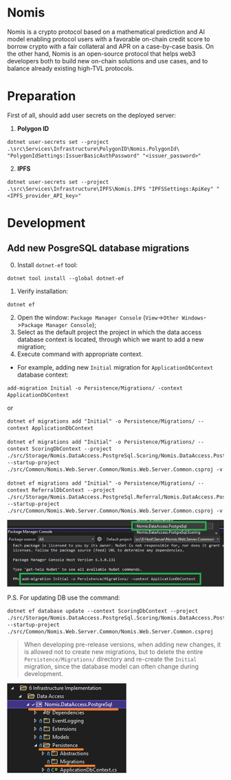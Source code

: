 # Nomis

Nomis is a crypto protocol based on a mathematical prediction and AI model enabling protocol users with a favorable on-chain credit score to borrow crypto with a fair collateral and APR on a case-by-case basis. On the other hand, Nomis is an open-source protocol that helps web3 developers both to build new on-chain solutions and use cases, and to balance already existing high-TVL protocols.

# Preparation

First of all, should add user secrets on the deployed server:

1. **Polygon ID**

```
dotnet user-secrets set --project .\src\Services\Infrastructure\PolygonID\Nomis.PolygonId\ "PolygonIdSettings:IssuerBasicAuthPassword" "<issuer_password>"
```

2. **IPFS**

```
dotnet user-secrets set --project .\src\Services\Infrastructure\IPFS\Nomis.IPFS "IPFSSettings:ApiKey" "<IPFS_provider_API_key>"
```

# Development

## Add new PosgreSQL database migrations

0. Install `dotnet-ef` tool:
```
dotnet tool install --global dotnet-ef
```
1. Verify installation:
```
dotnet ef
```
2. Open the window: `Package Manager Console` (`View`->`Other Windows`->`Package Manager Console`);
3. Select as the default project the project in which the data access database context is located, through which we want to add a new migration;
4. Execute command with appropriate context.
- For example, adding new `Initial` migration for `ApplicationDbContext` database context:
```
add-migration Initial -o Persistence/Migrations/ -context ApplicationDbContext
```

or

```
dotnet ef migrations add "Initial" -o Persistence/Migrations/ --context ApplicationDbContext

dotnet ef migrations add "Initial" -o Persistence/Migrations/ --context ScoringDbContext --project ./src/Storage/Nomis.DataAccess.PostgreSql.Scoring/Nomis.DataAccess.PostgreSql.Scoring.csproj --startup-project ./src/Common/Nomis.Web.Server.Common/Nomis.Web.Server.Common.csproj -v

dotnet ef migrations add "Initial" -o Persistence/Migrations/ --context ReferralDbContext --project ./src/Storage/Nomis.DataAccess.PostgreSql.Referral/Nomis.DataAccess.PostgreSql.Referral.csproj --startup-project ./src/Common/Nomis.Web.Server.Common/Nomis.Web.Server.Common.csproj -v
```

![Add new migration](/images/add-new-migration.png)

P.S. For updating DB use the command:

```
dotnet ef database update --context ScoringDbContext --project ./src/Storage/Nomis.DataAccess.PostgreSql.Scoring/Nomis.DataAccess.PostgreSql.Scoring.csproj --startup-project ./src/Common/Nomis.Web.Server.Common/Nomis.Web.Server.Common.csproj
```

> When developing pre-release versions, when adding new changes, it is allowed not to create new migrations, but to delete the entire `Persistence/Migrations/` directory and re-create the `Initial` migration, since the database model can often change during development.

![Persistence catalog location](/images/persistence-location.png)